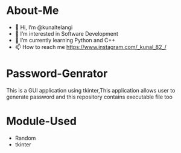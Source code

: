 # About-Me
- 👋 Hi, I’m @kunaltelangi
- 👀 I’m interested in Software Development
- 🌱 I’m currently learning Python and C++
- 📫 How to reach me https://www.instagram.com/_kunal_82_/
# Password-Genrator
This is a GUI application using tkinter,This application allows user to generate password and this repository contains executable file too
# Module-Used
- Random
- tkinter

